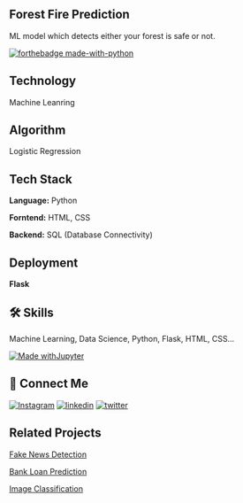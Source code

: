 
## Forest Fire Prediction 

ML model which detects either your forest is safe or not.

[![forthebadge made-with-python](http://ForTheBadge.com/images/badges/made-with-python.svg)](https://www.python.org/)
## Technology

Machine Leanring


## Algorithm

Logistic Regression 

## Tech Stack

**Language:** Python

**Forntend:** HTML, CSS

**Backend:** SQL (Database Connectivity)



## Deployment

**Flask**




## 🛠 Skills
Machine Learning, Data Science, Python, Flask, HTML, CSS...

[![Made withJupyter](https://img.shields.io/badge/Made%20with-Jupyter-orange?style=for-the-badge&logo=Jupyter)](https://jupyter.org/try)
## 🔗 Connect Me
[![Instagram](https://img.shields.io/badge/my_portfolio-000?style=for-the-badge&logo=ko-fi&logoColor=white)](#)
[![linkedin](https://img.shields.io/badge/linkedin-0A66C2?style=for-the-badge&logo=linkedin&logoColor=white)](https://www.linkedin.com/in/prasanna-thalpati-87045a1ba/)
[![twitter](https://img.shields.io/badge/twitter-1DA1F2?style=for-the-badge&logo=twitter&logoColor=white)](https://twitter.com/Its_Prasanna_?t=C9x8KSPGIo_OMN0CCYlHWQ&s=09)


## Related Projects


[Fake News Detection](https://github.com/PrasannaThalpati/Fake-News-Detection)

[Bank Loan Prediction](https://github.com/PrasannaThalpati/Bank-Loan-Prediction)

[Image Classification](https://github.com/PrasannaThalpati/Image-Classification)

